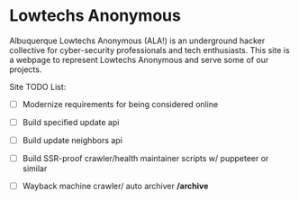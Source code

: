 # Lowtechs Anonymous

Albuquerque Lowtechs Anonymous (ALA!) is an underground hacker collective for cyber-security professionals and tech enthusiasts. This site is a webpage to represent Lowtechs Anonymous and serve some of our projects.

Site TODO List: 
- [ ] Modernize requirements for being considered online
- [ ] Build specified update api
- [ ] Build update neighbors api
- [ ] Build SSR-proof crawler/health maintainer scripts w/ puppeteer or similar
- [ ] Wayback machine crawler/ auto archiver **/archive**

